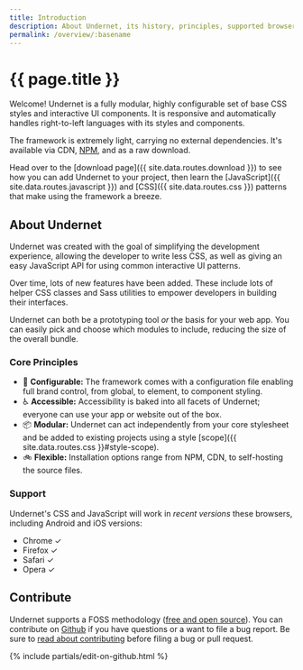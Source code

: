 ```yaml
---
title: Introduction
description: About Undernet, its history, principles, supported browsers, and how to contribute.
permalink: /overview/:basename
---
```


# {{ page.title }}

Welcome! Undernet is a fully modular, highly configurable set of base CSS styles and interactive UI components. It is responsive and automatically handles right-to-left languages with its styles and components.

The framework is extremely light, carrying no external dependencies. It's available via CDN, [NPM](https://www.npmjs.org/package/undernet), and as a raw download.

Head over to the [download page]({{ site.data.routes.download }}) to see how you can add Undernet to your project, then learn the [JavaScript]({{ site.data.routes.javascript }}) and [CSS]({{ site.data.routes.css }}) patterns that make using the framework a breeze.

## About Undernet

Undernet was created with the goal of simplifying the development experience, allowing the developer to write less CSS, as well as giving an easy JavaScript API for using common interactive UI patterns.

Over time, lots of new features have been added. These include lots of helper CSS classes and Sass utilities to empower developers in building their interfaces.

Undernet can both be a prototyping tool _or_ the basis for your web app. You can easily pick and choose which modules to include, reducing the size of the overall bundle.

### Core Principles

- 🧩 **Configurable:** The framework comes with a configuration file enabling full brand control, from global, to element, to component styling.
- ♿ **Accessible:** Accessibility is baked into all facets of Undernet; everyone can use your app or website out of the box.
- 📦 **Modular:** Undernet can act independently from your core stylesheet and be added to existing projects using a style [scope]({{ site.data.routes.css }}#style-scope).
- 🚲 **Flexible:** Installation options range from NPM, CDN, to self-hosting the source files.

### Support

Undernet's CSS and JavaScript will work in _recent versions_ these browsers, including Android and iOS versions:

- Chrome ✓
- Firefox ✓
- Safari ✓
- Opera ✓

## Contribute

Undernet supports a FOSS methodology ([free and open source](https://en.wikipedia.org/wiki/Free_and_open-source_software)). You can contribute on [Github](https://www.github.com/geotrev/undernet/) if you have questions or a want to file a bug report. Be sure to [read about contributing](https://github.com/geotrev/undernet/blob/master/CONTRIBUTING.md) before filing a bug or pull request.

{% include partials/edit-on-github.html %}
